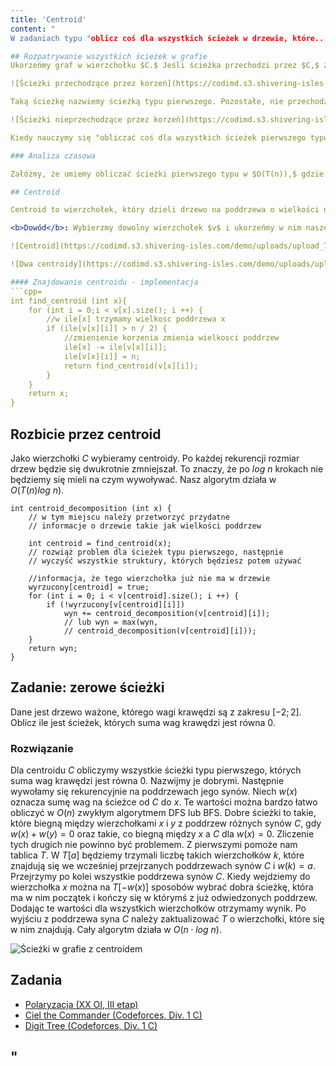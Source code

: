 ```yaml
---
title: 'Centroid'
content: "
W zadaniach typu "oblicz coś dla wszystkich ścieżek w drzewie, które..." bardzo przydatna okazuje się technika rozbicia przez centroid - dziel i zwyciężaj na drzewie.

## Rozpatrywanie wszystkich ścieżek w grafie
Ukorzeńmy graf w wierzchołku $C.$ Jeśli ścieżka przechodzi przez $C,$ zaczyna się w poddrzewie jednego z jego synów i kończy albo w $C,$ albo w poddrzewie innego syna $C.$

![Ścieżki przechodzące przez korzeń](https://codimd.s3.shivering-isles.com/demo/uploads/upload_a5f196a345f8396067e943edfb219cec.png)

Taką ścieżkę nazwiemy ścieżką typu pierwszego. Pozostałe, nie przechodzące przez $C,$ nazwiemy ścieżkami typu drugiego. Znajdują się one w całości, w poddrzewie jednego z synów $C.$

![Ścieżki nieprzechodzące przez korzeń](https://codimd.s3.shivering-isles.com/demo/uploads/upload_4f269887d1b97a398f5b6698dbeb0375.png)

Kiedy nauczymy się "obliczać coś dla wszystkich ścieżek pierwszego typu w drzewie, które...", moglibyśmy to zrobić, następnie usunąć $C$ z drzewa i wywołać się rekurencyjnie na poddrzewach jego synów. Jest tak dlatego, że dla każdej ścieżki drugiego typu można wybrać inny wierzchołek $C$ tak, by stała się ścieżką pierwszego typu.

### Analiza czasowa

Załóżmy, że umiemy obliczać ścieżki pierwszego typu w $O(T(n)),$ gdzie $n$ to liczba wierzchołków w drzewie. Niech $|x|$ oznacza wielkość poddrzewa ukorzenionego w $x.$ Wówczas po pierwszym wywołaniu rekurencyjnym otrzymujemy złożoność rzędu $O(T(n) + \sum T(|u_i|)) \leq O(T(n) + T(n)),$ gdzie $u_i$ to $i$-ty syn $C.$ Po drugim wywołaniu koszt czasowy wyniesie $O(T(n) + T(n) + T(n)).$ Natomiast $r$ wywołań zajmie nie więcej niż $O((r+1) \cdot T (n)) \sim O(r \cdot T(n)).$ Nie umiemy przyspieszyć $T(n).$ Czy umiemy tak wybierać kolejne wierzchołki $C,$ by $r$ było nieduże? Gdybyśmy nie umieli, nie byłoby tego artykułu ;)

## Centroid

Centroid to wierzchołek, który dzieli drzewo na poddrzewa o wielkości nie większej niż połowa całego drzewa. Każde drzewo ma jeden lub dwa centroidy połączone krawędzią.

<b>Dowód</b>: Wybierzmy dowolny wierzchołek $v$ i ukorzeńmy w nim nasze drzewo. Jeśli żadne z poddrzew synów $v$ nie jest większe niż $\frac{n}{2},$ $v$ jest centroidem. W przeciwnym pod $v$ podstawimy syna, którego poddrzewo jest większe niż $\frac{n}{2}.$ Może istnieć maksymalnie jeden taki syn. Nowe $v$ stanie się nowym korzeniem. Poddrzewo starego $v$ jest mniejsze niż $\frac{n}{2}.$ Zmienianie $v$ wykonujemy tak długo, aż nie stanie się ono centroidem. Ponieważ nigdy się nie cofamy, a liczba wierzchołków w drzewie jest skończona w końcu największe poddrzewo będzie musiało być mniejsze niż $\frac{n}{2}$ – program zawsze się zatrzyma, a centroid zawsze istnieje. Każdy syn $v,$ którego poddrzewo jest mniejsze niż $\frac{n}{2}$ na pewno nie będzie centroidem, ponieważ gdyby był korzeniem, to poddrzewo $v$ byłoby większe niż $\frac{n}{2}.$ Tym bardziej żaden wierzchołek w poddrzewie tego syna nim nie będzie. Natomiast syn, którego poddrzewo jest równe $\frac{n}{2}$ będzie centroidem, a żaden wierzcholek w jego poddrzewie: nie. Taki syn może istnieć maksymalnie jeden i w oczywisty sposób jest połączony krawędzią z $v.$

![Centroid](https://codimd.s3.shivering-isles.com/demo/uploads/upload_72e34db992397087717ffe16a4c0b82a.png)

![Dwa centroidy](https://codimd.s3.shivering-isles.com/demo/uploads/upload_f5e086fa49e0f0c6e74f28a3dffd972c.png)

#### Znajdowanie centroidu - implementacja
```cpp=
int find_centroid (int x){
	for (int i = 0;i < v[x].size(); i ++) {
		//w ile[x] trzymamy wielkosc poddrzewa x
		if (ile[v[x][i]] > n / 2) {
			//zmienienie korzenia zmienia wielkosci poddrzew
			ile[x] -= ile[v[x][i]];
			ile[v[x][i]] = n;
			return find_centroid(v[x][i]);
		}
	}
	return x;
}
```

## Rozbicie przez centroid
Jako wierzchołki $C$ wybieramy centroidy. Po każdej rekurencji rozmiar drzew będzie się dwukrotnie zmniejszał. To znaczy, że po $log \ n$ krokach nie będziemy się mieli na czym wywoływać. Nasz algorytm działa w $O(T(n) log \ n).$

```cpp=
int centroid_decomposition (int x) {
	// w tym miejscu należy przetworzyć przydatne
	// informacje o drzewie takie jak wielkości poddrzew
	
	int centroid = find_centroid(x);
	// rozwiąż problem dla ścieżek typu pierwszego, następnie
	// wyczyść wszystkie struktury, których będziesz potem używać
	
	//informacja, że tego wierzchołka już nie ma w drzewie
	wyrzucony[centroid] = true;
	for (int i = 0; i < v[centroid].size(); i ++) {
		if (!wyrzucony[v[centroid][i]])
			wyn += centroid_decomposition(v[centroid][i]);
			// lub wyn = max(wyn,
			// centroid_decomposition(v[centroid][i]));
	}
	return wyn;
}
```

## Zadanie: zerowe ścieżki
Dane jest drzewo ważone, którego wagi krawędzi są z zakresu $[-2; 2].$ Oblicz ile jest ścieżek, których suma wag krawędzi jest równa $0.$

### Rozwiązanie
Dla centroidu $C$ obliczymy wszystkie ścieżki typu pierwszego, których suma wag krawędzi jest równa $0.$ Nazwijmy je dobrymi. Następnie wywołamy się rekurencyjnie na poddrzewach jego synów. Niech $w(x)$ oznacza sumę wag na ścieżce od $C$ do $x.$ Te wartości można bardzo łatwo obliczyć w $O(n)$ zwykłym algorytmem DFS lub BFS. Dobre ścieżki to takie, które biegną między wierzchołkami $x$ i $y$ z poddrzew różnych synów $C,$ gdy $w(x) + w(y) = 0$ oraz takie, co biegną między $x$ a $C$ dla $w(x) = 0.$ Zliczenie tych drugich nie powinno być problemem. Z pierwszymi pomoże nam tablica $T.$ W $T[a]$ będziemy trzymali liczbę takich wierzchołków $k,$ które znajdują się we wcześniej przejrzanych poddrzewach synów $C$ i $w(k) = a.$ Przejrzymy po kolei wszystkie poddrzewa synów $C.$ Kiedy wejdziemy do wierzchołka $x$ można na $T[-w(x)]$ sposobów wybrać dobra ścieżkę, która ma w nim początek i kończy się w którymś z już odwiedzonych poddrzew. Dodając te wartości dla wszystkich wierzchołków otrzymamy wynik. Po wyjściu z poddrzewa syna $C$ należy zaktualizować $T$ o wierzchołki, które się w nim znajdują. Cały algorytm działa w $O(n \cdot log \ n).$

![Ścieżki w grafie z centroidem](https://codimd.s3.shivering-isles.com/demo/uploads/upload_4780681f7c6682e2b311f358c05fbec6.png)

## Zadania
- [Polaryzacja (XX OI, III etap)](https://szkopul.edu.pl/problemset/problem/vG3DC9--8cjl4sPNwjBj9ag6/site/?key=statement)
- [Ciel the Commander (Codeforces, Div. 1 C)](https://codeforces.com/contest/321/problem/C)
- [Digit Tree (Codeforces, Div. 1 C)](https://codeforces.com/contest/715/problem/C)

"
---
```

